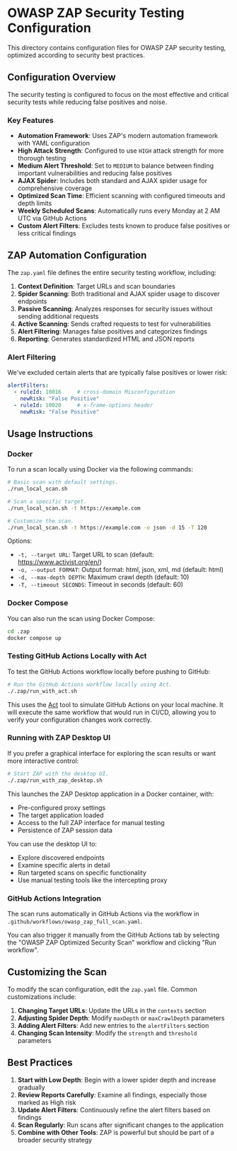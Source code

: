 # OWASP ZAP Security Testing Configuration

This directory contains configuration files for OWASP ZAP security testing, optimized according to security best practices.

## Configuration Overview

The security testing is configured to focus on the most effective and critical security tests while reducing false positives and noise.

### Key Features

- **Automation Framework**: Uses ZAP's modern automation framework with YAML configuration
- **High Attack Strength**: Configured to use `HIGH` attack strength for more thorough testing
- **Medium Alert Threshold**: Set to `MEDIUM` to balance between finding important vulnerabilities and reducing false positives
- **AJAX Spider**: Includes both standard and AJAX spider usage for comprehensive coverage
- **Optimized Scan Time**: Efficient scanning with configured timeouts and depth limits
- **Weekly Scheduled Scans**: Automatically runs every Monday at 2 AM UTC via GitHub Actions
- **Custom Alert Filters**: Excludes tests known to produce false positives or less critical findings

## ZAP Automation Configuration

The `zap.yaml` file defines the entire security testing workflow, including:

1. **Context Definition**: Target URLs and scan boundaries
2. **Spider Scanning**: Both traditional and AJAX spider usage to discover endpoints
3. **Passive Scanning**: Analyzes responses for security issues without sending additional requests
4. **Active Scanning**: Sends crafted requests to test for vulnerabilities
5. **Alert Filtering**: Manages false positives and categorizes findings
6. **Reporting**: Generates standardized HTML and JSON reports

### Alert Filtering

We've excluded certain alerts that are typically false positives or lower risk:

```yaml
alertFilters:
  - ruleId: 10016     # cross-domain Misconfiguration
    newRisk: "False Positive"
  - ruleId: 10020     # x-frame-options header
    newRisk: "False Positive"
```

## Usage Instructions

### Docker

To run a scan locally using Docker via the following commands:

```bash
# Basic scan with default settings.
./run_local_scan.sh

# Scan a specific target.
./run_local_scan.sh -t https://example.com

# Customize the scan.
./run_local_scan.sh -t https://example.com -o json -d 15 -T 120
```

Options:
- `-t, --target URL`: Target URL to scan (default: https://www.activist.org/en/)
- `-o, --output FORMAT`: Output format: html, json, xml, md (default: html)
- `-d, --max-depth DEPTH`: Maximum crawl depth (default: 10)
- `-T, --timeout SECONDS`: Timeout in seconds (default: 60)

### Docker Compose

You can also run the scan using Docker Compose:

```bash
cd .zap
docker compose up
```

### Testing GitHub Actions Locally with Act

To test the GitHub Actions workflow locally before pushing to GitHub:

```bash
# Run the GitHub Actions workflow locally using Act.
./.zap/run_with_act.sh
```

This uses the [Act](https://github.com/nektos/act) tool to simulate GitHub Actions on your local machine. It will execute the same workflow that would run in CI/CD, allowing you to verify your configuration changes work correctly.

### Running with ZAP Desktop UI

If you prefer a graphical interface for exploring the scan results or want more interactive control:

```bash
# Start ZAP with the desktop UI.
./.zap/run_with_zap_desktop.sh
```

This launches the ZAP Desktop application in a Docker container, with:

- Pre-configured proxy settings
- The target application loaded
- Access to the full ZAP interface for manual testing
- Persistence of ZAP session data

You can use the desktop UI to:

- Explore discovered endpoints
- Examine specific alerts in detail
- Run targeted scans on specific functionality
- Use manual testing tools like the intercepting proxy

### GitHub Actions Integration

The scan runs automatically in GitHub Actions via the workflow in `.github/workflows/owasp_zap_full_scan.yaml`.

You can also trigger it manually from the GitHub Actions tab by selecting the "OWASP ZAP Optimized Security Scan" workflow and clicking "Run workflow".

## Customizing the Scan

To modify the scan configuration, edit the `zap.yaml` file. Common customizations include:

1. **Changing Target URLs**: Update the URLs in the `contexts` section
2. **Adjusting Spider Depth**: Modify `maxDepth` or `maxCrawlDepth` parameters
3. **Adding Alert Filters**: Add new entries to the `alertFilters` section
4. **Changing Scan Intensity**: Modify the `strength` and `threshold` parameters

## Best Practices

1. **Start with Low Depth**: Begin with a lower spider depth and increase gradually
2. **Review Reports Carefully**: Examine all findings, especially those marked as High risk
3. **Update Alert Filters**: Continuously refine the alert filters based on findings
4. **Scan Regularly**: Run scans after significant changes to the application
5. **Combine with Other Tools**: ZAP is powerful but should be part of a broader security strategy
